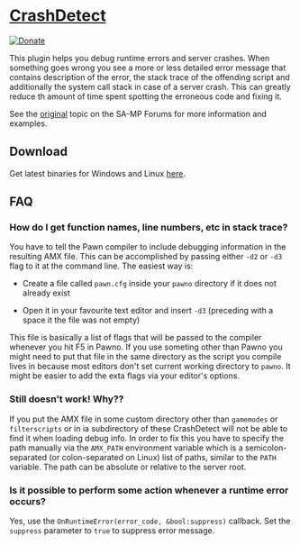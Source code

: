 [CrashDetect][github] 
=====================

[![Donate][donate_button]][donate]

This plugin helps you debug runtime errors and server crashes. When something
goes wrong you see a more or less detailed error message that contains description
of the error, the stack trace of the offending script and additionally the system
call stack in case of a server crash. This can greatly reduce th amount of time
spent spotting the erroneous code and fixing it.

See the [original][forum] topic on the SA-MP Forums for more information and
examples.

Download
--------

Get latest binaries for Windows and Linux [here][download].

FAQ
---

### How do I get function names, line numbers, etc in stack trace?

You have to tell the Pawn compiler to include debugging information in the
resulting AMX file. This can be accomplished by passing either `-d2` or `-d3`
flag to it at the command line. The easiest way is:

* Create a file called `pawn.cfg` inside your `pawno` directory if it
  does not already exist

* Open it in your favourite text editor and insert `-d3` (preceding with a space
  it the file was not empty)

This file is basically a list of flags that will be passed to the compiler
whenever you hit F5 in Pawno. If you use someting other than Pawno you might
need to put that file in the same directory as the script you compile lives
in because most editors don't set current working directory to `pawno`.
It might be easier to add the exta flags via your editor's options.

### Still doesn't work! Why??

If you put the AMX file in some custom directory other than `gamemodes` or
`filterscripts` or in ia subdirectory of these CrashDetect will not be able to
find it when loading debug info. In order to fix this you have to specify the
path manually via the `AMX_PATH` environment variable which is a
semicolon-separated (or colon-separated on Linux) list of paths, similar to
the `PATH` variable. The path can be absolute or relative to the server root.

### Is it possible to perform some action whenever a runtime error occurs?

Yes, use the `OnRuntimeError(error_code, &bool:suppress)` callback. Set the
`suppress` parameter to `true` to suppress error message.

[github]: https://github.com/Zeex/samp-plugin-crashdetect
[forum]: http://forum.sa-mp.com/showthread.php?t=262796
[download]: https://github.com/Zeex/samp-plugin-crashdetect/releases 
[donate]: http://pledgie.com/campaigns/19750
[donate_button]: http://www.pledgie.com/campaigns/19750.png
